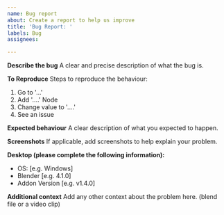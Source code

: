 ```yaml
---
name: Bug report
about: Create a report to help us improve
title: 'Bug Report: '
labels: Bug
assignees:

---
```


**Describe the bug**
A clear and precise description of what the bug is.

**To Reproduce**
Steps to reproduce the behaviour:

1. Go to '...'
2. Add '....' Node
3. Change value to '....'
4. See an issue

**Expected behaviour**
A clear description of what you expected to happen.

**Screenshots**
If applicable, add screenshots to help explain your problem.

**Desktop (please complete the following information):**

- OS: [e.g. Windows]
- Blender [e.g. 4.1.0]
- Addon Version [e.g. v1.4.0]

**Additional context**
Add any other context about the problem here. (blend file or a video clip)

